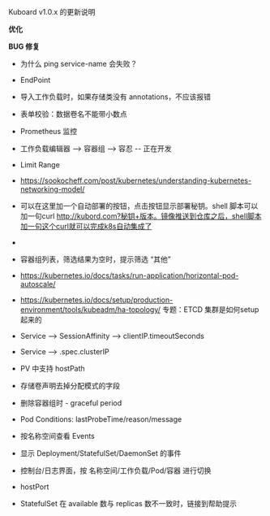 Kuboard v1.0.x 的更新说明


**优化**

**BUG 修复**




* 为什么 ping service-name 会失败？
* EndPoint
* 导入工作负载时，如果存储类没有 annotations，不应该报错
* 表单校验：数据卷名不能带小数点
* Prometheus 监控
* 工作负载编辑器 --> 容器组 --> 容忍 -- 正在开发
* Limit Range


* https://sookocheff.com/post/kubernetes/understanding-kubernetes-networking-model/


* 可以在这里加一个自动部署的按钮，点击按钮显示部署秘钥。shell 脚本可以加一句curl http://kubord.com?秘钥+版本。镜像推送到仓库之后，shell脚本加一句这个curl就可以完成k8s自动集成了
* 

* 容器组列表，筛选结果为空时，提示筛选 “其他”

* https://kubernetes.io/docs/tasks/run-application/horizontal-pod-autoscale/

* https://kubernetes.io/docs/setup/production-environment/tools/kubeadm/ha-topology/  专题：ETCD 集群是如何setup起来的

* Service --> SessionAffinity
              --> clientIP.timeoutSeconds
* Service --> .spec.clusterIP

* PV 中支持 hostPath

* 存储卷声明去掉分配模式的字段
* 删除容器组时 - graceful period
* Pod Conditions: lastProbeTime/reason/message
* 按名称空间查看 Events
* 显示 Deployment/StatefulSet/DaemonSet 的事件
* 控制台/日志界面，按 名称空间/工作负载/Pod/容器 进行切换
* hostPort
* StatefulSet 在 available 数与 replicas 数不一致时，链接到帮助提示
